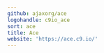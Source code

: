 ```yaml
---
github: ajaxorg/ace
logohandle: c9io_ace
sort: ace
title: Ace
website: 'https://ace.c9.io/'
---
```

